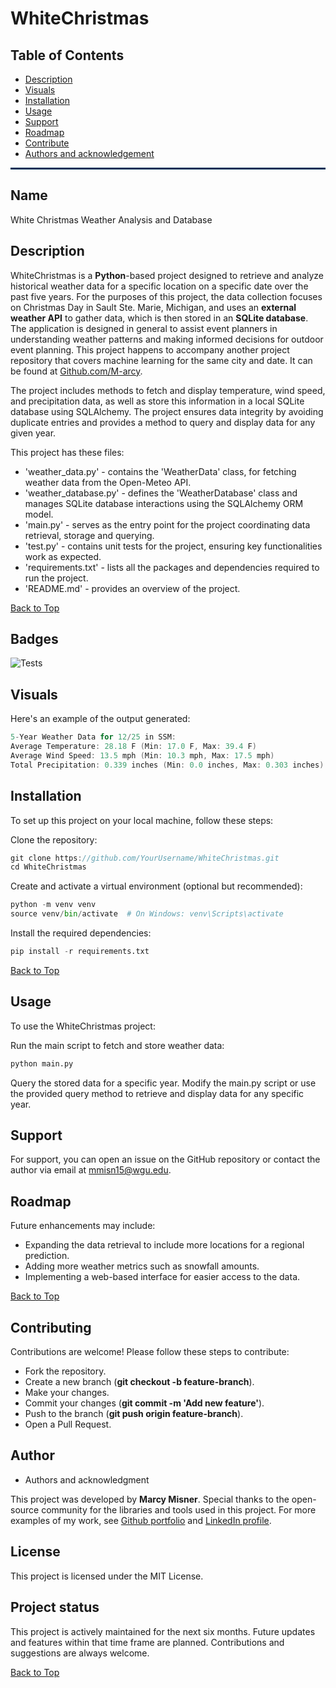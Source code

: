 


# WhiteChristmas

## Table of Contents

- [Description](#description)
- [Visuals](#visuals)
- [Installation](#installation)
- [Usage](#usage)
- [Support](#support)
- [Roadmap](#roadmap)
- [Contribute](#contributing)
- [Authors and acknowledgement](#author)

<hr style="border: none; height: 3px; background-color: #003057;" />

## Name

White Christmas Weather Analysis and Database

## Description

WhiteChristmas is a __Python__-based project designed to retrieve and analyze historical weather data for a specific location on a specific date over the past five years. For the purposes of this project, the data collection focuses on Christmas Day in Sault Ste. Marie, Michigan, and uses an __external weather API__ to gather data, which is then stored in an __SQLite database__. The application is designed in general to assist event planners in understanding weather patterns and making informed decisions for outdoor event planning. This project happens to accompany another project repository that covers machine learning for the same city and date. It can be found at [Github.com/M-arcy](http://github.com/M-arcy/Will-There-Be-a-White-Christmas-this-Year-in-Sault-Michigan).

The project includes methods to fetch and display temperature, wind speed, and precipitation data, as well as store this information in a local SQLite database using SQLAlchemy. The project ensures data integrity by avoiding duplicate entries and provides a method to query and display data for any given year.


This project has these files:
 - 'weather_data.py'  - contains the 'WeatherData' class, for fetching weather data from the Open-Meteo API. 
 - 'weather_database.py'  - defines the 'WeatherDatabase' class and manages SQLite database interactions using the SQLAlchemy ORM model.
 - 'main.py' -  serves as the entry point for the project coordinating data retrieval, storage and querying.  
 - 'test.py' -  contains unit tests for the project, ensuring key functionalities work as expected. 
 - 'requirements.txt' -  lists all the packages and dependencies required to run the project. 
 - 'README.md'  - provides an overview of the project. 

[Back to Top](#table-of-contents)


## Badges

![Tests](https://img.shields.io/badge/tests-passing-brightgreen)

## Visuals

Here's an example of the output generated:
```go
5-Year Weather Data for 12/25 in SSM:
Average Temperature: 28.18 F (Min: 17.0 F, Max: 39.4 F)
Average Wind Speed: 13.5 mph (Min: 10.3 mph, Max: 17.5 mph)
Total Precipitation: 0.339 inches (Min: 0.0 inches, Max: 0.303 inches)
```

## Installation

To set up this project on your local machine, follow these steps:

Clone the repository:

```go
git clone https://github.com/YourUsername/WhiteChristmas.git
cd WhiteChristmas 
```

Create and activate a virtual environment (optional but recommended):

```python
python -m venv venv
source venv/bin/activate  # On Windows: venv\Scripts\activate
```

Install the required dependencies:

```python
pip install -r requirements.txt

```

[Back to Top](#table-of-contents)

## Usage

To use the WhiteChristmas project:

Run the main script to fetch and store weather data:

```python
python main.py
```

Query the stored data for a specific year. Modify the main.py script or use the provided query method to retrieve and display data for any specific year.

## Support

For support, you can open an issue on the GitHub repository or contact the author via email at mmisn15@wgu.edu.

## Roadmap

Future enhancements may include:

* Expanding the data retrieval to include more locations for a regional prediction.
* Adding more weather metrics such as snowfall amounts.
* Implementing a web-based interface for easier access to the data.

[Back to Top](#table-of-contents)

## Contributing

Contributions are welcome! Please follow these steps to contribute:

* Fork the repository.
* Create a new branch (__git checkout -b feature-branch__).
* Make your changes.
* Commit your changes (__git commit -m 'Add new feature'__).
* Push to the branch (__git push origin feature-branch__).
* Open a Pull Request.

## Author
 - Authors and acknowledgment

This project was developed by __Marcy Misner__. Special thanks to the open-source community for the libraries and tools used in this project.
For more examples of my work, see [Github portfolio](https://github.com/M-arcy) and [LinkedIn profile](https://www.linkedin.com/in/marcy-misner/).

## License

This project is licensed under the MIT License.

## Project status

This project is actively maintained for the next six months. Future updates and features within that time frame are planned. Contributions and suggestions are always welcome.


[Back to Top](#table-of-contents)
